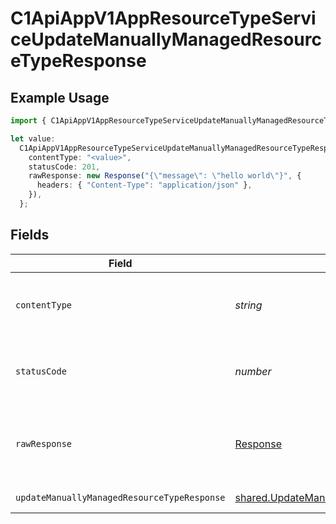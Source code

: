 # C1ApiAppV1AppResourceTypeServiceUpdateManuallyManagedResourceTypeResponse

## Example Usage

```typescript
import { C1ApiAppV1AppResourceTypeServiceUpdateManuallyManagedResourceTypeResponse } from "conductorone-sdk-typescript/sdk/models/operations";

let value:
  C1ApiAppV1AppResourceTypeServiceUpdateManuallyManagedResourceTypeResponse = {
    contentType: "<value>",
    statusCode: 201,
    rawResponse: new Response("{\"message\": \"hello world\"}", {
      headers: { "Content-Type": "application/json" },
    }),
  };
```

## Fields

| Field                                                                                                                       | Type                                                                                                                        | Required                                                                                                                    | Description                                                                                                                 |
| --------------------------------------------------------------------------------------------------------------------------- | --------------------------------------------------------------------------------------------------------------------------- | --------------------------------------------------------------------------------------------------------------------------- | --------------------------------------------------------------------------------------------------------------------------- |
| `contentType`                                                                                                               | *string*                                                                                                                    | :heavy_check_mark:                                                                                                          | HTTP response content type for this operation                                                                               |
| `statusCode`                                                                                                                | *number*                                                                                                                    | :heavy_check_mark:                                                                                                          | HTTP response status code for this operation                                                                                |
| `rawResponse`                                                                                                               | [Response](https://developer.mozilla.org/en-US/docs/Web/API/Response)                                                       | :heavy_check_mark:                                                                                                          | Raw HTTP response; suitable for custom response parsing                                                                     |
| `updateManuallyManagedResourceTypeResponse`                                                                                 | [shared.UpdateManuallyManagedResourceTypeResponse](../../../sdk/models/shared/updatemanuallymanagedresourcetyperesponse.md) | :heavy_minus_sign:                                                                                                          | Successful response                                                                                                         |